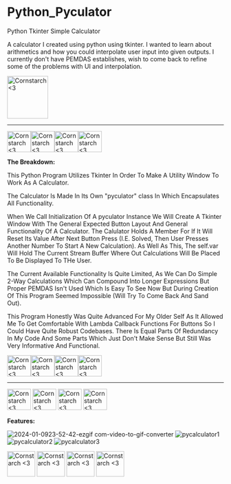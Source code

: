 # Python_Pyculator

Python Tkinter Simple Calculator

A calculator I created using python using tkinter. I wanted to learn about arithmetics and how you could interpolate user input into given outputs. I currently don't have PEMDAS establishes, wish to come back to refine some of the problems with UI and interpolation.

<img src="https://github.com/Kingerthanu/Pyculator/assets/76754592/63322de7-d5dc-4b22-bc1c-4933796517ab" alt="Cornstarch <3" width="95" height="99">

----------------------------------------------
<img src="https://github.com/Kingerthanu/Pyculator/assets/76754592/968a012a-ed35-45d4-adb5-f2a40bfdc95a" alt="Cornstarch <3" width="55" height="49"><img src="https://github.com/Kingerthanu/Pyculator/assets/76754592/968a012a-ed35-45d4-adb5-f2a40bfdc95a" alt="Cornstarch <3" width="55" height="49"><img src="https://github.com/Kingerthanu/Pyculator/assets/76754592/968a012a-ed35-45d4-adb5-f2a40bfdc95a" alt="Cornstarch <3" width="55" height="49"><img src="https://github.com/Kingerthanu/Pyculator/assets/76754592/968a012a-ed35-45d4-adb5-f2a40bfdc95a" alt="Cornstarch <3" width="55" height="49">


**The Breakdown:**

  This Python Program Utilizes Tkinter In Order To Make A Utility Window To Work As A Calculator. 

  The Calculator Is Made In Its Own "pyculator" class In Which Encapsulates All Functionality. 

  When We Call Initialization Of A pyculator Instance We Will Create A Tkinter Window With The General Expected Button Layout And General Functionality Of A Calculator. The Calulator Holds A Member For If It Will Reset Its Value After Next Button Press (I.E. Solved, Then User Presses Another Number To Start A New Calculation). As Well As This, The self.var Will Hold The Current Stream Buffer Where Out Calculations Will Be Placed To Be Displayed To THe User.

  The Current Available Functionality Is Quite Limited, As We Can Do Simple 2-Way Calculations Which Can Compound Into Longer Expressions But Proper PEMDAS Isn't Used Which Is Easy To See Now But During Creation Of This Program Seemed Impossible (Will Try To Come Back And Sand Out).

  This Program Honestly Was Quite Advanced For My Older Self As It Allowed Me To Get Comfortable With Lambda Callback Functions For Buttons So I Could Have Quite Robust Codebases. There Is Equal Parts Of Redundancy In My Code And Some Parts Which Just Don't Make Sense But Still Was Very Informative And Functional.


<img src="https://github.com/Kingerthanu/Pyculator/assets/76754592/576c4802-0415-4d7d-a6ea-5eb66bb9d013" alt="Cornstarch <3" width="55" height="49"><img src="https://github.com/Kingerthanu/Pyculator/assets/76754592/576c4802-0415-4d7d-a6ea-5eb66bb9d013" alt="Cornstarch <3" width="55" height="49"><img src="https://github.com/Kingerthanu/Pyculator/assets/76754592/576c4802-0415-4d7d-a6ea-5eb66bb9d013" alt="Cornstarch <3" width="55" height="49"><img src="https://github.com/Kingerthanu/Pyculator/assets/76754592/576c4802-0415-4d7d-a6ea-5eb66bb9d013" alt="Cornstarch <3" width="55" height="49">


----------------------------------------------

<img src="https://github.com/Kingerthanu/Pyculator/assets/76754592/7f733f0c-135f-40b5-b4a9-eaec54a4daa0" alt="Cornstarch <3" width="55" height="49"> <img src="https://github.com/Kingerthanu/Pyculator/assets/76754592/7f733f0c-135f-40b5-b4a9-eaec54a4daa0" alt="Cornstarch <3" width="55" height="49"> <img src="https://github.com/Kingerthanu/Pyculator/assets/76754592/7f733f0c-135f-40b5-b4a9-eaec54a4daa0" alt="Cornstarch <3" width="55" height="49"> <img src="https://github.com/Kingerthanu/Pyculator/assets/76754592/7f733f0c-135f-40b5-b4a9-eaec54a4daa0" alt="Cornstarch <3" width="55" height="49">



**Features:**

![2024-01-0923-52-42-ezgif com-video-to-gif-converter](https://github.com/Kingerthanu/Pyculator/assets/76754592/46b7c8b1-5642-4236-8787-8516f0817a44)
![pycalculator1](https://github.com/Kingerthanu/Pyculator/assets/76754592/6163e0ce-d4b4-467c-aa36-ddb6b787eb45)
![pycalculator2](https://github.com/Kingerthanu/Pyculator/assets/76754592/6e8db455-eb5c-4a1e-a473-34cac228dad1)
![pycalculator3](https://github.com/Kingerthanu/Pyculator/assets/76754592/2cc6bbea-1521-4aed-bd4d-f2a31ede2d0a)


<img src="https://github.com/Kingerthanu/Pyculator/assets/76754592/bdc35425-c8d7-474f-a8dd-4a49b59792b1" alt="Cornstarch <3" width="65" height="59"> <img src="https://github.com/Kingerthanu/Pyculator/assets/76754592/bdc35425-c8d7-474f-a8dd-4a49b59792b1" alt="Cornstarch <3" width="65" height="59"> <img src="https://github.com/Kingerthanu/Pyculator/assets/76754592/bdc35425-c8d7-474f-a8dd-4a49b59792b1" alt="Cornstarch <3" width="65" height="59"> <img src="https://github.com/Kingerthanu/Pyculator/assets/76754592/bdc35425-c8d7-474f-a8dd-4a49b59792b1" alt="Cornstarch <3" width="65" height="59">
